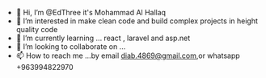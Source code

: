 - 👋 Hi, I’m @EdThree it's Mohammad Al Hallaq
- 👀 I’m interested in make clean code and build complex projects in height quality code 
- 🌱 I’m currently learning ... react , laravel and asp.net  
- 💞️ I’m looking to collaborate on ... 
- 📫 How to reach me ...by email diab.4869@gmail.com,or whatsapp +963994822970

<!---
EdThree/EdThree is a ✨ special ✨ repository because its `README.md` (this file) appears on your GitHub profile.
You can click the Preview link to take a look at your changes.
--->
